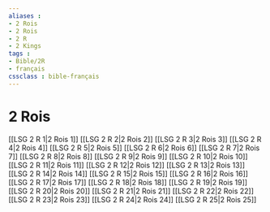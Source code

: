 ```yaml
---
aliases : 
- 2 Rois
- 2 Rois
- 2 R
- 2 Kings
tags : 
- Bible/2R
- français
cssclass : bible-français
---
```


# 2 Rois

[[LSG 2 R 1|2 Rois 1]]
[[LSG 2 R 2|2 Rois 2]]
[[LSG 2 R 3|2 Rois 3]]
[[LSG 2 R 4|2 Rois 4]]
[[LSG 2 R 5|2 Rois 5]]
[[LSG 2 R 6|2 Rois 6]]
[[LSG 2 R 7|2 Rois 7]]
[[LSG 2 R 8|2 Rois 8]]
[[LSG 2 R 9|2 Rois 9]]
[[LSG 2 R 10|2 Rois 10]]
[[LSG 2 R 11|2 Rois 11]]
[[LSG 2 R 12|2 Rois 12]]
[[LSG 2 R 13|2 Rois 13]]
[[LSG 2 R 14|2 Rois 14]]
[[LSG 2 R 15|2 Rois 15]]
[[LSG 2 R 16|2 Rois 16]]
[[LSG 2 R 17|2 Rois 17]]
[[LSG 2 R 18|2 Rois 18]]
[[LSG 2 R 19|2 Rois 19]]
[[LSG 2 R 20|2 Rois 20]]
[[LSG 2 R 21|2 Rois 21]]
[[LSG 2 R 22|2 Rois 22]]
[[LSG 2 R 23|2 Rois 23]]
[[LSG 2 R 24|2 Rois 24]]
[[LSG 2 R 25|2 Rois 25]]
